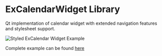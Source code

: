 ExCalendarWidget Library
========================

Qt implementation of calendar widget with extended navigation features and stylesheet support.

![Styled ExCalendar Widget Example](http://i.imgur.com/1vGmEe6.png)

Complete example can be found [here](source/example/main.cpp)
